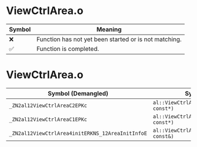 # ViewCtrlArea.o
| Symbol | Meaning 
| ------------- | ------------- 
| :x: | Function has not yet been started or is not matching. 
| :white_check_mark: | Function is completed. 


# ViewCtrlArea.o
| Symbol (Demangled) | Symbol (Mangled) | Decompiled? |
| ------------- |  ------------- | ------------- |
| `_ZN2al12ViewCtrlAreaC2EPKc` | `al::ViewCtrlArea::ViewCtrlArea(char const*)` | :white_check_mark: |
| `_ZN2al12ViewCtrlAreaC1EPKc` | `al::ViewCtrlArea::ViewCtrlArea(char const*)` | :white_check_mark: |
| `_ZN2al12ViewCtrlArea4initERKNS_12AreaInitInfoE` | `al::ViewCtrlArea::init(al::AreaInitInfo const&)` | :white_check_mark: |
